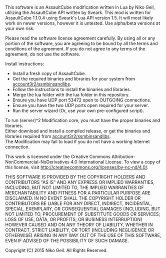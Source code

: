 This software is an AssaultCube modification written in Lua by Niko Geil, utilizing the AssaultCube API written by Sveark. This mod is written for AssaultCube 1.1.0.4 using Sveark's Lua API version 1.5. It will most likely work on newer versions, however it is untested. Use alpha/beta versions at your own risk.  
  
Please read the software license agreement carefully. By using all or any portion of the software, you are agreeing to be bound by all the terms and conditions of the agreement. If you do not agree to any terms of the agreement, do not use the software.  
  
Install instructions:  
* Install a fresh copy of AssaultCube.  
* Get the required binaries and libraries for your system from [account3r2/ssmbinsandlibs](https://github.com/account3r2/ssmbinsandlibs).  
* Follow the instructions to install the binaries and libraries.  
* Merge the lua folder with the lua folder in this repository.  
* Ensure you have UDP port 53472 open to OUTGOING connections.  
* Ensure you have the two UDP ports open required for your server.  
* Run the server wizard (Or, use your own pre-configured script).  
  
To run (server)^2 Modification core, you must have the proper binaries and libraries.  
Either download and install a compiled release, or get the binaries and libraries required from [account3r2/ssmbinsandlibs](https://github.com/account3r2/ssmbinsandlibs).  
The Modification may fail to load if you do not have a working Internet connection.  
  
This work is licensed under the Creative Commons Attribution-NonCommercial-NoDerivatives 4.0 International License. To view a copy of this license, visit http://creativecommons.org/licenses/by-nc-nd/4.0/.  
  
THIS SOFTWARE IS PROVIDED BY THE COPYRIGHT HOLDERS AND CONTRIBUTORS "AS IS" AND ANY EXPRESS OR IMPLIED WARRANTIES, INCLUDING, BUT NOT LIMITED TO, THE IMPLIED WARRANTIES OF MERCHANTABILITY AND FITNESS FOR A PARTICULAR PURPOSE ARE DISCLAIMED. IN NO EVENT SHALL THE COPYRIGHT HOLDER OR CONTRIBUTORS BE LIABLE FOR ANY DIRECT, INDIRECT, INCIDENTAL, SPECIAL, EXEMPLARY, OR CONSEQUENTIAL DAMAGES (INCLUDING, BUT NOT LIMITED TO, PROCUREMENT OF SUBSTITUTE GOODS OR SERVICES; LOSS OF USE, DATA, OR PROFITS; OR BUSINESS INTERRUPTION) HOWEVER CAUSED AND ON ANY THEORY OF LIABILITY, WHETHER IN CONTRACT, STRICT LIABILITY, OR TORT (INCLUDING NEGLIGENCE OR OTHERWISE) ARISING IN ANY WAY OUT OF THE USE OF THIS SOFTWARE, EVEN IF ADVISED OF THE POSSIBILITY OF SUCH DAMAGE.  
  
Copyright (C) 2015 Niko Geil. All Rights Reserved.  
